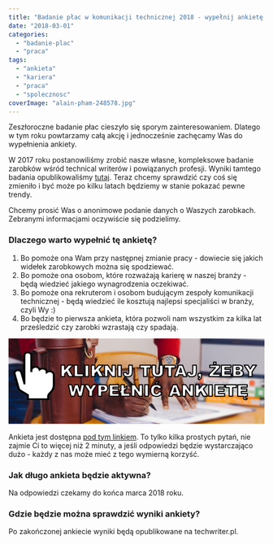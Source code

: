```yaml
---
title: "Badanie płac w komunikacji technicznej 2018 - wypełnij ankietę!"
date: "2018-03-01"
categories: 
  - "badanie-plac"
  - "praca"
tags: 
  - "ankieta"
  - "kariera"
  - "praca"
  - "spolecznosc"
coverImage: "alain-pham-248578.jpg"
---
```


Zeszłoroczne badanie płac cieszyło się sporym zainteresowaniem. Dlatego w tym roku powtarzamy całą akcję i jednocześnie zachęcamy Was do wypełnienia ankiety.

W 2017 roku postanowiliśmy zrobić nasze własne, kompleksowe badanie zarobków wśród technical writerów i powiązanych profesji. Wyniki tamtego badania opublikowaliśmy [tutaj](http://techwriter.pl/wyniki-badania-plac-w-komunikacji-technicznej/). Teraz chcemy sprawdzić czy coś się zmieniło i być może po kilku latach będziemy w stanie pokazać pewne trendy.

Chcemy prosić Was o anonimowe podanie danych o Waszych zarobkach. Zebranymi informacjami oczywiście się podzielimy.

### Dlaczego warto wypełnić tę ankietę?

1. Bo pomoże ona Wam przy następnej zmianie pracy - dowiecie się jakich widełek zarobkowych można się spodziewać.
2. Bo pomoże ona osobom, które rozważają karierę w naszej branży - będą wiedzieć jakiego wynagrodzenia oczekiwać.
3. Bo pomoże ona rekruterom i osobom budującym zespoły komunikacji technicznej - będą wiedzieć ile kosztują najlepsi specjaliści w branży, czyli Wy :)
4. Bo będzie to pierwsza ankieta, która pozwoli nam wszystkim za kilka lat prześledzić czy zarobki wzrastają czy spadają.

[![](images/wypelnij-ankiete-link-1.jpg)](https://docs.google.com/forms/d/1PHQneGyEOXiO9-CNtJ4TLel4mz60rLu00YccMSsmx6E/)

Ankieta jest dostępna [pod tym linkiem](https://docs.google.com/forms/d/1PHQneGyEOXiO9-CNtJ4TLel4mz60rLu00YccMSsmx6E/). To tylko kilka prostych pytań, nie zajmie Ci to więcej niż 2 minuty, a jeśli odpowiedzi będzie wystarczająco dużo - każdy z nas może mieć z tego wymierną korzyść.

### Jak długo ankieta będzie aktywna?

Na odpowiedzi czekamy do końca marca 2018 roku.

### Gdzie będzie można sprawdzić wyniki ankiety?

Po zakończonej ankiecie wyniki będą opublikowane na techwriter.pl.
